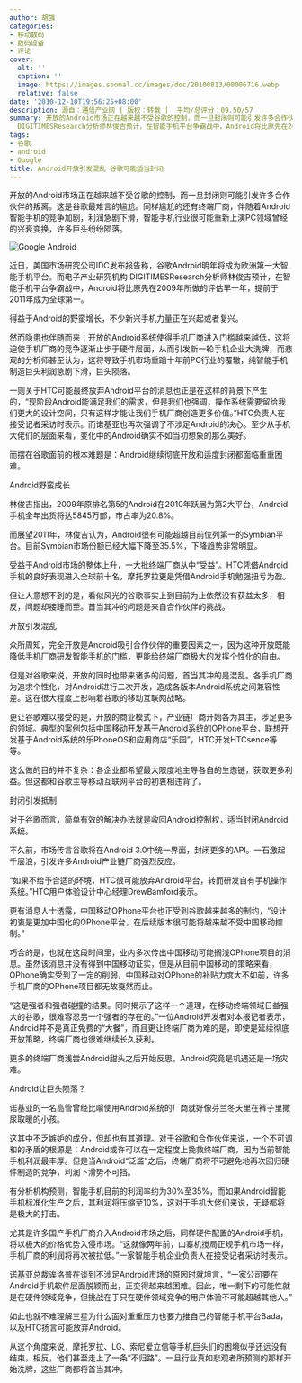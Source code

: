```yaml
---
author: 胡强
categories:
- 移动数码
- 数码设备
- 评论
cover:
  alt: ''
  caption: ''
  image: https://images.soomal.cc/images/doc/20100813/00006716.webp
  relative: false
date: '2010-12-10T19:56:25+08:00'
description: 源自：通信产业网 | 版权：转载 |  平均/总评分：09.50/57
summary: 开放的Android市场正在越来越不受谷歌的控制，而一旦封闭则可能引发许多合作伙伴的叛离。这是谷歌最难言的尴尬。近日，美国市场研究公司IDC发布报告称，谷歌Android明年将成为欧洲第一大智能手机平台。而电子产业研究机构
  DIGITIMESResearch分析师林俊吉预计，在智能手机平台争霸战中，Android将比原先在2009年所做的评估早一年，提前于2011年成为全球第一。得益于Android的野蛮增长，不少新兴手机力量正在兴起或者复兴
tags:
- 谷歌
- android
- Google
title: Android开放引发混乱 谷歌可能适当封闭
---
```


开放的Android市场正在越来越不受谷歌的控制，而一旦封闭则可能引发许多合作伙伴的叛离。这是谷歌最难言的尴尬。同样尴尬的还有终端厂商，伴随着Android智能手机的竞争加剧，利润急剧下滑，智能手机行业很可能重新上演PC领域曾经的兴衰变换，许多巨头纷纷陨落。



![Google Android](https://images.soomal.cc/images/doc/20100813/00006716.webp)



近日，美国市场研究公司IDC发布报告称，谷歌Android明年将成为欧洲第一大智能手机平台。而电子产业研究机构 DIGITIMESResearch分析师林俊吉预计，在智能手机平台争霸战中，Android将比原先在2009年所做的评估早一年，提前于2011年成为全球第一。



得益于Android的野蛮增长，不少新兴手机力量正在兴起或者复兴。



然而隐患也伴随而来：开放的Android系统使得手机厂商进入门槛越来越低，这将迫使手机厂商的竞争逐渐止步于硬件层面，从而引发新一轮手机企业大洗牌，而悲观的分析师甚至认为，这将导致手机市场重蹈十年前PC行业的覆辙，纯智能手机制造巨头利润急剧下滑，巨头陨落。



一则关于HTC可能最终放弃Android平台的消息也正是在这样的背景下产生的，“现阶段Android能满足我们的需求，但是我们也强调，操作系统需要留给我们更大的设计空间，只有这样才能让我们手机厂商创造更多价值。”HTC负责人在接受记者采访时表示。而诺基亚也再次强调了不涉足Android的决心。至少从手机大佬们的层面来看，变化中的Android确实不如当初想象的那么美好。



而摆在谷歌面前的根本难题是：Android继续彻底开放和适度封闭都面临重重困难。



Android野蛮成长



林俊吉指出，2009年原排名第5的Android在2010年跃居为第2大平台，Android手机全年出货将达5845万部，市占率为20.8%。



而展望2011年，林俊吉认为，Android很有可能超越目前位列第一的Symbian平台。目前Symbian市场份额已经大幅下降至35.5%，下降趋势非常明显。



受益于Android市场的整体上升，一大批终端厂商从中“受益”。HTC凭借Android手机的良好表现进入全球前十名，摩托罗拉更是凭借Android手机勉强扭亏为盈。



但让人意想不到的是，看似风光的谷歌事实上到目前为止依然没有获益太多，相反，问题却接踵而至。首当其冲的问题是来自合作伙伴的挑战。



开放引发混乱



众所周知，完全开放是Android吸引合作伙伴的重要因素之一，因为这种开放既能降低手机厂商研发智能手机的门槛，更能给终端厂商极大的发挥个性化的自由。



但是对谷歌来说，开放的同时也带来诸多的问题，首当其冲的是混乱。各手机厂商为追求个性化，对Android进行二次开发，造成各版本Android系统之间兼容性差。这在很大程度上影响着谷歌的移动互联网战略。



更让谷歌难以接受的是，开放的商业模式下，产业链厂商开始各为其主，涉足更多的领域。典型的案例包括中国移动开发基于Android系统的OPhone平台，联想开发基于Android系统的乐PhoneOS和应用商店“乐园”，HTC开发HTCsence等等。



这么做的目的并不复杂：各企业都希望最大限度地主导各自的生态链，获取更多利益。但这都和谷歌主导移动互联网平台的初衷相违背了。



封闭引发抵制



对于谷歌而言，简单有效的解决办法就是收回Android控制权，适当封闭Android系统。



不久前，市场传言谷歌将在Android 3.0中统一界面，封闭更多的API。一石激起千层浪，引发许多Android产业链厂商强烈反应。



“如果不给予合适的环境，HTC很可能放弃Android平台，转而研发自有手机操作系统。”HTC用户体验设计中心经理DrewBamford表示。



更有消息人士透露，中国移动OPhone平台也正受到谷歌越来越多的制约，“设计初衷是更加中国化的OPhone平台，在后续版本很可能将越来越不受中国移动控制。”



巧合的是，也就在这段时间里，业内多次传出中国移动可能搁浅OPhone项目的消息。虽然该消息并没有得到中国移动证实，但是从目前中国移动的策略来看，OPhone确实受到了一定的削弱，中国移动对OPhone的补贴力度大不如前，许多手机厂商的OPhone项目都无故戛然而止。



“这是强者和强者碰撞的结果。同时揭示了这样一个道理，在移动终端领域日益强大的谷歌，很难容忍另一个强者的存在的。”一位Android开发者对本报记者表示，Android并不是真正免费的“大餐”，而且更让终端厂商为难的是，即使是延续彻底开放策略，终端厂商也很难继续长久获利。



更多的终端厂商浅尝Android甜头之后开始反思，Android究竟是机遇还是一场灾难。



Android让巨头陨落？



诺基亚的一名高管曾经比喻使用Android系统的厂商就好像芬兰冬天里在裤子里撒尿取暖的小孩。



这其中不乏嫉妒的成分，但却也有其道理。对于谷歌和合作伙伴来说，一个不可调和的矛盾的根源是：Android或许可以在一定程度上挽救终端厂商，因为当前智能手机利润最丰厚。但是当Android“泛滥”之后，终端厂商将不可避免地再次回归硬件制造的竞争，利润下滑势不可挡。



有分析机构预测，智能手机目前的利润率约为30%至35%，而如果Android智能手机标准化生产之后，其利润将压缩至10%，这对于手机大佬们来说，无疑都将是极大的打击。



尤其是许多国产手机厂商介入Android市场之后，同样硬件配置的Android手机，将以极大的价格优势入侵市场。“这就像两年前，山寨机搅局正规手机市场一样，手机厂商的利润将再次被拉低。”一家智能手机企业负责人在接受记者采访时表示。



诺基亚总裁诶洛普在谈到不涉足Android市场的原因时就坦言，“一家公司要在Android手机软件层面脱颖而出，正变得越来越困难。因此，唯一剩下的可能性就是在硬件领域竞争，但挑战在于只在硬件领域竞争的用户体验不可能超越其他人。”



如此也就不难理解三星为什么面对重重压力也要力推自己的智能手机平台Bada，以及HTC扬言可能放弃Android。



从这个角度来说，摩托罗拉、LG、索尼爱立信等手机巨头们的困境似乎还远没有结束，相反，他们甚至走上了一条“不归路”。一旦行业真如悲观者所预测的那样开始洗牌，这些厂商都将首当其冲。